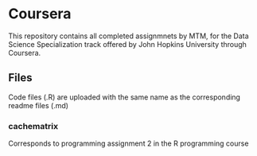 # Coursera

This repository contains all completed assignmnets by MTM, for the Data Science Specialization track offered by John Hopkins University through Coursera.


## Files
Code files (.R) are uploaded with the same name as the corresponding readme files (.md)

### cachematrix
Corresponds to programming assignment 2 in the R programming course


